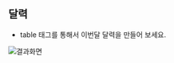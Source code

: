 ## 달력 

* table 태그를 통해서 이번달 달력을 만들어 보세요. 

![결과화면](/material/images/dulumary/web/front/html/test07_result.png)